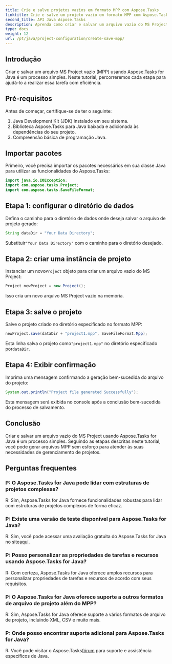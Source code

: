 ```yaml
---
title: Crie e salve projetos vazios em formato MPP com Aspose.Tasks
linktitle: Crie e salve um projeto vazio em formato MPP com Aspose.Tasks
second_title: API Java Aspose.Tasks
description: Aprenda como criar e salvar um arquivo vazio do MS Project (MPP) usando Aspose.Tasks for Java. Simplifique as tarefas de gerenciamento de projetos sem esforço.
type: docs
weight: 12
url: /pt/java/project-configuration/create-save-mpp/
---
```

## Introdução
Criar e salvar um arquivo MS Project vazio (MPP) usando Aspose.Tasks for Java é um processo simples. Neste tutorial, percorreremos cada etapa para ajudá-lo a realizar essa tarefa com eficiência.
## Pré-requisitos
Antes de começar, certifique-se de ter o seguinte:
1. Java Development Kit (JDK) instalado em seu sistema.
2. Biblioteca Aspose.Tasks para Java baixada e adicionada às dependências do seu projeto.
3. Compreensão básica de programação Java.

## Importar pacotes
Primeiro, você precisa importar os pacotes necessários em sua classe Java para utilizar as funcionalidades do Aspose.Tasks:
```java
import java.io.IOException;
import com.aspose.tasks.Project;
import com.aspose.tasks.SaveFileFormat;
```
## Etapa 1: configurar o diretório de dados
Defina o caminho para o diretório de dados onde deseja salvar o arquivo de projeto gerado:
```java
String dataDir = "Your Data Directory";
```
 Substituir`"Your Data Directory"` com o caminho para o diretório desejado.
## Etapa 2: criar uma instância de projeto
 Instanciar um novo`Project` objeto para criar um arquivo vazio do MS Project:
```java
Project newProject = new Project();
```
Isso cria um novo arquivo MS Project vazio na memória.
## Etapa 3: salve o projeto
Salve o projeto criado no diretório especificado no formato MPP:
```java
newProject.save(dataDir + "project1.mpp", SaveFileFormat.Mpp);
```
Esta linha salva o projeto como`"project1.mpp"` no diretório especificado por`dataDir`.
## Etapa 4: Exibir confirmação
Imprima uma mensagem confirmando a geração bem-sucedida do arquivo do projeto:
```java
System.out.println("Project file generated Successfully");
```
Esta mensagem será exibida no console após a conclusão bem-sucedida do processo de salvamento.

## Conclusão
Criar e salvar um arquivo vazio do MS Project usando Aspose.Tasks for Java é um processo simples. Seguindo as etapas descritas neste tutorial, você pode gerar arquivos MPP sem esforço para atender às suas necessidades de gerenciamento de projetos.

## Perguntas frequentes
### P: O Aspose.Tasks for Java pode lidar com estruturas de projetos complexas?
R: Sim, Aspose.Tasks for Java fornece funcionalidades robustas para lidar com estruturas de projetos complexos de forma eficaz.
### P: Existe uma versão de teste disponível para Aspose.Tasks for Java?
 R: Sim, você pode acessar uma avaliação gratuita do Aspose.Tasks for Java no site[aqui](https://releases.aspose.com/).
### P: Posso personalizar as propriedades de tarefas e recursos usando Aspose.Tasks for Java?
R: Com certeza, Aspose.Tasks for Java oferece amplos recursos para personalizar propriedades de tarefas e recursos de acordo com seus requisitos.
### P: O Aspose.Tasks for Java oferece suporte a outros formatos de arquivo de projeto além do MPP?
R: Sim, Aspose.Tasks for Java oferece suporte a vários formatos de arquivo de projeto, incluindo XML, CSV e muito mais.
### P: Onde posso encontrar suporte adicional para Aspose.Tasks for Java?
 R: Você pode visitar o Aspose.Tasks[fórum](https://forum.aspose.com/c/tasks/15) para suporte e assistência específicos de Java.